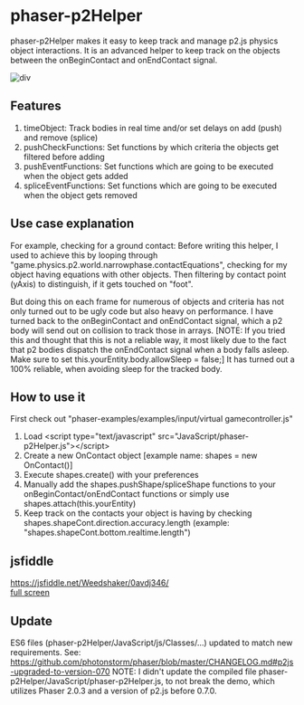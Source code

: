 # phaser-p2Helper

phaser-p2Helper makes it easy to keep track and manage p2.js physics object interactions. It is an advanced helper to keep track on the objects between the onBeginContact and onEndContact signal.

![div](https://raw.github.com/Weedshaker/phaser-p2Helper/master/img/screenShot1_20151125.jpg)

## Features

1. timeObject: Track bodies in real time and/or set delays on add (push) and remove (splice)
2. pushCheckFunctions: Set functions by which criteria the objects get filtered before adding
3. pushEventFunctions: Set functions which are going to be executed when the object gets added
4. spliceEventFunctions: Set functions which are going to be executed when the object gets removed

## Use case explanation

For example, checking for a ground contact: Before writing this helper, I used to achieve this by looping through "game.physics.p2.world.narrowphase.contactEquations", checking for my object having equations with other objects. Then filtering by contact point (yAxis) to distinguish, if it gets touched on "foot".

But doing this on each frame for numerous of objects and criteria has not only turned out to be ugly code but also heavy on performance. I have turned back to the onBeginContact and onEndContact signal, which a p2 body will send out on collision to track those in arrays.
[NOTE: If you tried this and thought that this is not a reliable way, it most likely due to the fact that p2 bodies dispatch the onEndContact signal when a body falls asleep. Make sure to set this.yourEntity.body.allowSleep = false;]
It has turned out a 100% reliable, when avoiding sleep for the tracked body.

## How to use it

First check out "phaser-examples/examples/input/virtual gamecontroller.js"

1. Load &lt;script type=&quot;text/javascript&quot; src=&quot;JavaScript/phaser-p2Helper.js&quot;&gt;&lt;/script&gt;
2. Create a new OnContact object [example name: shapes = new OnContact()]
3. Execute shapes.create() with your preferences
4. Manually add the shapes.pushShape/spliceShape functions to your onBeginContact/onEndContact functions or simply use shapes.attach(this.yourEntity)
5. Keep track on the contacts your object is having by checking shapes.shapeCont.direction.accuracy.length (example: "shapes.shapeCont.bottom.realtime.length")

## jsfiddle

<a href="https://jsfiddle.net/Weedshaker/0avdj346/" target="_blank">https://jsfiddle.net/Weedshaker/0avdj346/</a><br>
<a href="https://jsfiddle.net/Weedshaker/0avdj346/embedded/result/" target="_blank">full screen</a>

## Update

ES6 files (phaser-p2Helper/JavaScript/js/Classes/...) updated to match new requirements. See: https://github.com/photonstorm/phaser/blob/master/CHANGELOG.md#p2js-upgraded-to-version-070
NOTE: I didn't update the compiled file phaser-p2Helper/JavaScript/phaser-p2Helper.js, to not break the demo, which utilizes Phaser 2.0.3 and a version of p2.js before 0.7.0.
